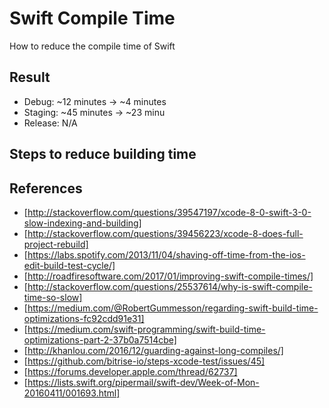 # Swift Compile Time
How to reduce the compile time of Swift

## Result
- Debug: ~12 minutes → ~4 minutes
- Staging: ~45 minutes → ~23 minu
- Release: N/A

## Steps to reduce building time


## References
- [http://stackoverflow.com/questions/39547197/xcode-8-0-swift-3-0-slow-indexing-and-building]
- [http://stackoverflow.com/questions/39456223/xcode-8-does-full-project-rebuild]
- [https://labs.spotify.com/2013/11/04/shaving-off-time-from-the-ios-edit-build-test-cycle/]
- [http://roadfiresoftware.com/2017/01/improving-swift-compile-times/]
- [http://stackoverflow.com/questions/25537614/why-is-swift-compile-time-so-slow]
- [https://medium.com/@RobertGummesson/regarding-swift-build-time-optimizations-fc92cdd91e31]
- [https://medium.com/swift-programming/swift-build-time-optimizations-part-2-37b0a7514cbe]
- [http://khanlou.com/2016/12/guarding-against-long-compiles/]
- [https://github.com/bitrise-io/steps-xcode-test/issues/45]
- [https://forums.developer.apple.com/thread/62737]
- [https://lists.swift.org/pipermail/swift-dev/Week-of-Mon-20160411/001693.html]
